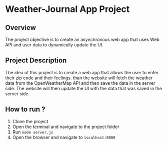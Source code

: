 # Weather-Journal App Project

## Overview
The project objective is to create an asynchronous web app that uses Web API and user data to dynamically update the UI. 

## Project Description
The idea of this project is to create a web app that allows the user to enter their zip code and their feelings. than the website will fetch the weather data from the OpenWeatherMap API and then save the data in the server side. The website will then update the UI with the data that was saved in the server side.

## How to run ?
1. Clone the project
2. Open the terminal and navigate to the project folder
3. Run `node server.js`
4. Open the browser and navigate to `localhost:8000`

